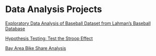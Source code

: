 # Data Analysis Projects
[Exploratory Data Analysis of Baseball Dataset from Lahman’s Baseball Database](http://htmlpreview.github.io/?https://github.com/zxia924/zexin_xia_project/blob/master/Baseball%20Project/Investigate%20a%20Dataset%20with%20Python.html)

[Hypothesis Testing: Test the Stroop Effect](http://htmlpreview.github.io/?https://github.com/zxia924/zexin_xia_project/blob/master/A%20Test%20of%20the%20Stroop%20Effect.html)

[Bay Area Bike Share Analysis](http://htmlpreview.github.io/?https://github.com/zxia924/zexin_xia_project/blob/master/Bay_Area_Bike_Share_Analysis.html)
